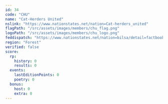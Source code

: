 ```yaml
---
id: 34
code: "CHU"
name: "Cat-Herders United"
nslink: "https://www.nationstates.net/nation=Cat-herders_united"
flagPath: "/src/assets/images/members/chu_flag.png"
logoPath: "/src/assets/images/members/chu_logo.png"
feddispatch: "https://www.nationstates.net/nation=bilsa/detail=factbook/id=2512003"
region: "Forest"
verified: false
score:
  rp:
    history: 0
    results: 0
  events:
    lastEditionPoints: 0
    poetry: 0
  bonus:
    host: 0
    extra: 0
---
```

